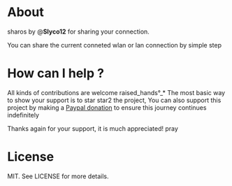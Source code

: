 # About
sharos by @**Slyco12** for sharing your connection.

You can share the current conneted wlan or lan connection by simple step

# How can I help ?
All kinds of contributions are welcome raised_hands°_* The most basic way to show your support is to star star2 the project, You can also support this project by making a [Paypal donation](www.google.com) to ensure this journey continues indefinitely

Thanks again for your support, it is much appreciated! pray

# License
MIT. See LICENSE for more details.
